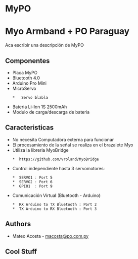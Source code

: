 # MyPO

Myo Armband + PO Paraguay
========
Aca escribir una descripción de MyPO

Componentes
----

* Placa MyPO 
* Bluetooth 4.0 
* Arduino Pro Mini
* MicroServo 
    ```
    *   Servo blabla
    ```
* Bateria Li-Ion 1S 2500mAh
* Modulo de carga/descarga de bateria
    

Caracteristicas
----

* No necesita Computadora externa para funcionar
* El procesamiento de la señal se realiza en el brazalete Myo 
* Utiliza la libreria MyoBridge 
    ```
    *  https://github.com/vroland/MyoBridge 
    ```
* Control independiente hasta 3 servomotores: 
    ```
    *  SERVO1 : Port 5
    *  SERVO2 : Port 6
    *  GPIO1  : Port 9
    ```
* Comunicación Virtual (Bluetooth - Arduino)
    ```
    *  RX Arduino to TX Bluetooth : Port 2
    *  TX Arduino to RX Bluetooth : Port 3
    ```

    

Authors
----------
* Mateo Acosta - macosta@po.com.py

Cool Stuff
-------------------

